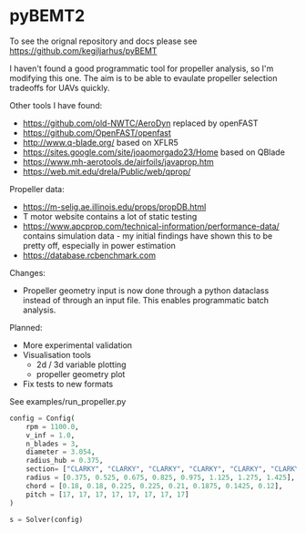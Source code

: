 # pyBEMT2

To see the orignal repository and docs please see https://github.com/kegiljarhus/pyBEMT

I haven't found a good programmatic tool for propeller analysis, so I'm modifying this one. The aim is to be able to evaulate propeller selection tradeoffs for UAVs quickly.

Other tools I have found:
- https://github.com/old-NWTC/AeroDyn replaced by openFAST
- https://github.com/OpenFAST/openfast
- http://www.q-blade.org/ based on XFLR5
- https://sites.google.com/site/joaomorgado23/Home based on QBlade
- https://www.mh-aerotools.de/airfoils/javaprop.htm 
- https://web.mit.edu/drela/Public/web/qprop/


Propeller data:
- https://m-selig.ae.illinois.edu/props/propDB.html
- T motor website contains a lot of static testing
- https://www.apcprop.com/technical-information/performance-data/ contains simulation data - my initial findings have shown this to be pretty off, especially in power estimation
- https://database.rcbenchmark.com

Changes:
- Propeller geometry input is now done through a python dataclass instead of through an input file. This enables programmatic batch analysis. 

Planned:
- More experimental validation
- Visualisation tools
  - 2d / 3d variable plotting
  - propeller geometry plot
- Fix tests to new formats


See examples/run_propeller.py

```python
config = Config(
    rpm = 1100.0,
    v_inf = 1.0,
    n_blades = 3,
    diameter = 3.054,
    radius_hub = 0.375,
    section= ["CLARKY", "CLARKY", "CLARKY", "CLARKY", "CLARKY", "CLARKY", "CLARKY", "CLARKY"],
    radius = [0.375, 0.525, 0.675, 0.825, 0.975, 1.125, 1.275, 1.425],
    chord = [0.18, 0.18, 0.225, 0.225, 0.21, 0.1875, 0.1425, 0.12],
    pitch = [17, 17, 17, 17, 17, 17, 17, 17]
)

s = Solver(config)
```